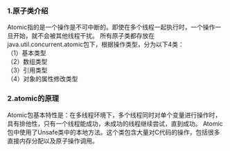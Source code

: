 ### 1.原子类介绍
Atomic指的是一个操作是不可中断的。即使在多个线程一起执行时，一个操作一旦开始，就不会被其他线程干扰。
所有原子类都存放在java.util.concurrent.atomic包下，根据操作类型，分为以下4类：  
（1）基本类型  
（2）数组类型  
（3）引用类型  
（4）对象的属性修改类型  

### 2.atomic的原理
Atomic包基本特性是：在多线程环境下，多个线程同时对单个变量进行操作时，具有排他性，只有一个线程能成功，未成功的线程继续尝试，直到成功。
Atomic包中使用了Unsafe类中的本地方法。这个类包含大量对C代码的操作，包括很多直接内存分配以及原子操作调用。
